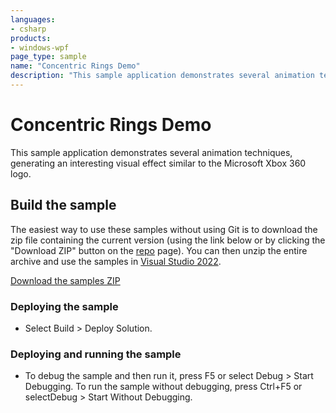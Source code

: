 ```yaml
---
languages:
- csharp
products:
- windows-wpf
page_type: sample
name: "Concentric Rings Demo"        
description: "This sample application demonstrates several animation techniques, generating an interesting visual effect similar to the Microsoft Xbox 360 logo."
---
```

# Concentric Rings Demo
This sample application demonstrates several animation techniques, generating an interesting visual effect similar to the Microsoft Xbox 360 logo.

## Build the sample
The easiest way to use these samples without using Git is to download the zip file containing the current version (using the link below or by clicking the "Download ZIP" button on the [repo](https://github.com/microsoft/WPF-Samples?tab=readme-ov-file) page). You can then unzip the entire archive and use the samples in [Visual Studio 2022](https://www.visualstudio.com/wpf-vs).

[Download the samples ZIP](../../../../archive/main.zip)

### Deploying the sample
- Select Build > Deploy Solution. 

### Deploying and running the sample
- To debug the sample and then run it, press F5 or select Debug >  Start Debugging. To run the sample without debugging, press Ctrl+F5 or selectDebug > Start Without Debugging. 


